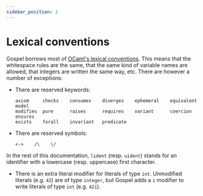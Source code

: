 ```yaml
---
sidebar_position: 2
---
```


# Lexical conventions

Gospel borrows most of [OCaml's lexical
conventions](https://caml.inria.fr/pub/docs/manual-ocaml/lex.html).
This means that the whitespace rules are the same, that the same kind
of variable names are allowed, that integers are written the same way,
etc. There are however a number of exceptions:

- There are reserved keywords:
  ```
  axiom     checks    consumes    diverges    ephemeral    equivalent    model
  modifies  pure      raises      requires    variant      coercion      ensures
  exists    forall    invariant   predicate
  ```

- There are reserved symbols:
  ```
  <->    /\    \/
  ```

In the rest of this documentation, `lident` (resp. `uident`) stands for an
identifier with a lowercase (resp. uppercase) first character.

- There is an extra literal modifier for literals of type `int`. Unmodified 
  literals (e.g. `42`) are of type `integer`, but Gospel adds a `i` modifier to
  write literals of type `int` (e.g. `42i`).
